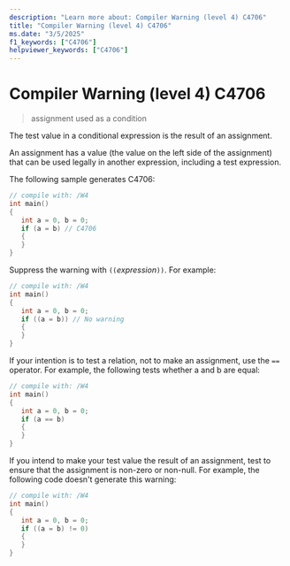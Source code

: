 ```yaml
---
description: "Learn more about: Compiler Warning (level 4) C4706"
title: "Compiler Warning (level 4) C4706"
ms.date: "3/5/2025"
f1_keywords: ["C4706"]
helpviewer_keywords: ["C4706"]
---
```

# Compiler Warning (level 4) C4706

> assignment used as a condition

The test value in a conditional expression is the result of an assignment.

An assignment has a value (the value on the left side of the assignment) that can be used legally in another expression, including a test expression.

The following sample generates C4706:

```cpp
// compile with: /W4
int main()
{
   int a = 0, b = 0;
   if (a = b) // C4706
   {
   }
}
```

Suppress the warning with `((`*expression*`))`. For example:

```cpp
// compile with: /W4
int main()
{
   int a = 0, b = 0;
   if ((a = b)) // No warning
   {
   }
}
```

If your intention is to test a relation, not to make an assignment, use the `==` operator. For example, the following tests whether a and b are equal:

```cpp
// compile with: /W4
int main()
{
   int a = 0, b = 0;
   if (a == b)
   {
   }
}
```

If you intend to make your test value the result of an assignment, test to ensure that the assignment is non-zero or non-null. For example, the following code doesn't generate this warning:

```cpp
// compile with: /W4
int main()
{
   int a = 0, b = 0;
   if ((a = b) != 0)
   {
   }
}
```
